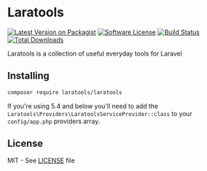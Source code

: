 # Laratools

[![Latest Version on Packagist](https://img.shields.io/packagist/v/laratools/laratools.svg?style=flat-square)][packagist]
[![Software License](https://img.shields.io/badge/license-MIT-brightgreen.svg?style=flat-square)][license]
[![Build Status](https://img.shields.io/travis/laratools/laratools/master.svg?style=flat-square)][travis]
[![Total Downloads](https://img.shields.io/packagist/dt/laratools/laratools.svg?style=flat-square)][packagist]

Laratools is a collection of useful everyday tools for Laravel

## Installing

```bash
composer require laratools/laratools
```

If you're using 5.4 and below you'll need to add the `Laratools\Providers\LaratoolsServiceProvider::class` to your `config/app.php` providers array.

## License

MIT - See [LICENSE][license] file

[packagist]: https://packagist.org/packages/laratools/laratools
[license]: LICENSE
[travis]: https://travis-ci.org/laratools/laratools 

